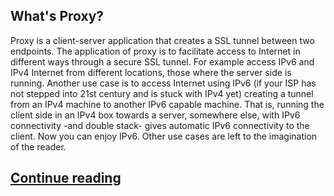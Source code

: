## What's Proxy?

Proxy is a client-server application that creates a SSL tunnel between two endpoints. The application of proxy is to facilitate access to Internet in different ways through a secure SSL tunnel. For example access  IPv6 and IPv4 Internet from different locations, those where the server side is running. Another use case is to access Internet using IPv6 (if your ISP has not stepped into 21st century and is stuck with IPv4 yet) creating a tunnel from an IPv4 machine to another IPv6 capable machine. That is, running the client side in an IPv4 box towards a server, somewhere else, with IPv6 connectivity -and double stack- gives automatic IPv6 connectivity to the client. Now you can enjoy IPv6. Other use cases are left to the imagination of the reader.

## <a href="https://www.datagramgarden.com/9/" target="_blank"> Continue reading</a>
